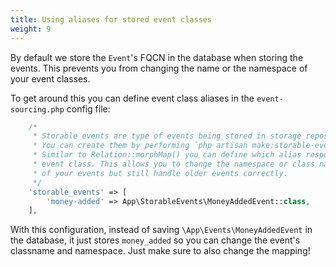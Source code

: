 ```yaml
---
title: Using aliases for stored event classes
weight: 9
---
```


By default we store the `Event`'s FQCN in the database when storing the events. This prevents you from changing the name or the namespace of your event classes.

To get around this you can define event class aliases in the `event-sourcing.php` config file:

```php
    /*
     * Storable events are type of events being stored in storage repository when they fire.
     * You can create them by performing `php artisan make:storable-event`.
     * Similar to Relation::morphMap() you can define which alias responds to which
     * event class. This allows you to change the namespace or class names
     * of your events but still handle older events correctly.
     */
    'storable_events' => [
        'money-added' => App\StorableEvents\MoneyAddedEvent::class,
    ],
```

With this configuration, instead of saving `\App\Events\MoneyAddedEvent` in the database, it just stores `money_added` so you can change the event's classname and namespace. Just make sure to also change the mapping!
